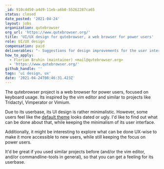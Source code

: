 ```yaml
---
_id: 910cdd50-a4d9-11eb-a6b0-55262287ca65
status: closed
date_posted: '2021-04-24'
layout: jobs
organization: qutebrowser
org_url: 'https://www.qutebrowser.org/'
title: 'UI/UX design for qutebrowser, a web browser for power users'
role: UI/UX design
compensation: paid
deliverables: "- Suggestions for design improvements for the user interface (while keeping its minimalism)\r\n- Optionally, suggestions for possible UX improvements\r\n- Optionally, changes to default settings and/or CSS-like parts of the code based on the new design"
how_to_apply:
  - Florian Bruhin (maintainer) <mail@qutebrowser.org>
  - 'https://www.qutebrowser.org/'
github_handle: ''
tags: 'ui design, ux'
date: '2021-04-24T08:46:31.423Z'
---
```

The qutebrowser project is a web browser for power users, focused on keyboard usage. Its inspired by the vim editor and similar to projects like Tridactyl, Vimperator or Vimium.

Due to its userbase, its UI design is rather minimalistic. However, some users feel like the [default theme](https://qutebrowser.org/doc/img/completion.png) looks dated or ugly. I'd like to find out what can be done about that, while keeping the minimalism of its user interface.

Additionally, it might be interesting to explore what can be done UX-wise to make it more accessible to new users, while still keeping the focus on power users.

It'd be great if you used similar projects before (and/or the vim editor, and/or commandline-tools in general), so that you can get a feeling for its userbase.
